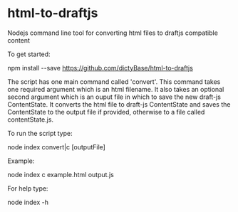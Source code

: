 # html-to-draftjs
Nodejs command line tool for converting html files to draftjs compatible content

To get started:

npm install --save https://github.com/dictyBase/html-to-draftjs

The script has one main command called 'convert'.  This command takes one required argument which is an html filename.  It also takes an optional second argument which is an ouput file in which to save the new draft-js ContentState.  It converts the html file to draft-js ContentState and saves the ContentState to the output file if provided, otherwise to a file called contentState.js.

To run the script type:

node index convert|c <inputFile> [outputFile]

Example:

node index c example.html output.js

For help type:

node index -h
